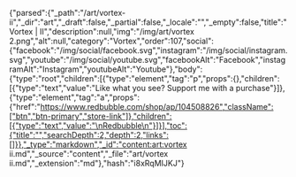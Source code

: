 {"parsed":{"_path":"/art/vortex-ii","_dir":"art","_draft":false,"_partial":false,"_locale":"","_empty":false,"title":"Vortex | II","description":null,"img":"/img/art/vortex 2.png","alt":null,"category":"Vortex","order":107,"social":{"facebook":"/img/social/facebook.svg","instagram":"/img/social/instagram.svg","youtube":"/img/social/youtube.svg","facebookAlt":"Facebook","instagramAlt":"Instagram","youtubeAlt":"Youtube"},"body":{"type":"root","children":[{"type":"element","tag":"p","props":{},"children":[{"type":"text","value":"Like what you see? Support me with a purchase"}]},{"type":"element","tag":"a","props":{"href":"https://www.redbubble.com/shop/ap/104508826","className":["btn","btn-primary","store-link"]},"children":[{"type":"text","value":"\nRedbubble\n"}]}],"toc":{"title":"","searchDepth":2,"depth":2,"links":[]}},"_type":"markdown","_id":"content:art:vortex ii.md","_source":"content","_file":"art/vortex ii.md","_extension":"md"},"hash":"i8xRqMIJKJ"}
